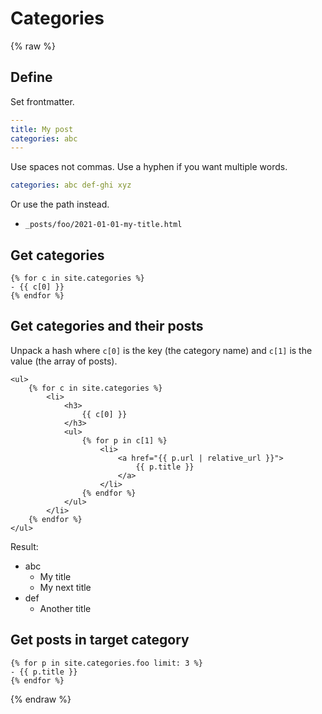 # Categories

{% raw %}

## Define

Set frontmatter.

```yaml
---
title: My post
categories: abc
---
```

Use spaces not commas. Use a hyphen if you want multiple words.

```yaml
categories: abc def-ghi xyz
```

Or use the path instead.

- `_posts/foo/2021-01-01-my-title.html`



## Get categories

```liquid
{% for c in site.categories %}
- {{ c[0] }}
{% endfor %}
```


## Get categories and their posts

Unpack a hash where `c[0]` is the key (the category name) and `c[1]` is the value (the array of posts).

```liquid
<ul>
    {% for c in site.categories %}
        <li>
            <h3>
                {{ c[0] }}
            </h3>
            <ul>
                {% for p in c[1] %}
                    <li>
                        <a href="{{ p.url | relative_url }}">
                            {{ p.title }}
                        </a>
                    </li>
                {% endfor %}
            </ul>
        </li>
    {% endfor %}
</ul>
```

Result:

- abc
    - My title
    - My next title
- def
    - Another title


## Get posts in target category

```liquid
{% for p in site.categories.foo limit: 3 %}
- {{ p.title }}
{% endfor %}
```

{% endraw %}
